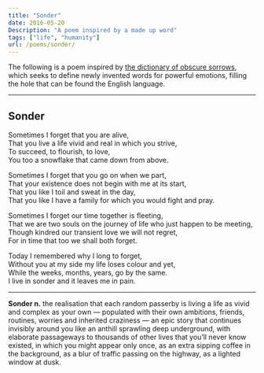```yaml
---
title: "Sonder"
date: 2016-05-20
Description: "A poem inspired by a made up word"
tags: ["life", "humanity"]
url: /poems/sonder/
---
```

The following is a poem inspired by [the dictionary of obscure sorrows](https://www.dictionaryofobscuresorrows.com/), which seeks to define newly invented words for powerful emotions, filling the hole that can be found the English language.
___
## Sonder

Sometimes I forget that you are alive,<br>
That you live a life vivid and real in which you strive,<br>
To succeed, to flourish, to love,<br>
You too a snowflake that came down from above.<br>

Sometimes I forget that you go on when we part,<br>
That your existence does not begin with me at its start,<br>
That you like I toil and sweat in the day,<br>
That you like I have a family for which you would fight and pray.<br>

Sometimes I forget our time together is fleeting,<br>
That we are two souls on the journey of life who just happen to be meeting,<br>
Though kindred our transient love we will not regret,<br>
For in time that too we shall both forget.<br>

Today I remembered why I long to forget,<br>
Without you at my side my life loses colour and yet,<br>
While the weeks, months, years, go by the same.<br>
I live in sonder and it leaves me in pain.<br>
___


**Sonder n.** the realisation that each random passerby is living a life as vivid and complex as your own — populated with their own ambitions, friends, routines, worries and inherited craziness — an epic story that continues invisibly around you like an anthill sprawling deep underground, with elaborate passageways to thousands of other lives that you’ll never know existed, in which you might appear only once, as an extra sipping coffee in the background, as a blur of traffic passing on the highway, as a lighted window at dusk.
